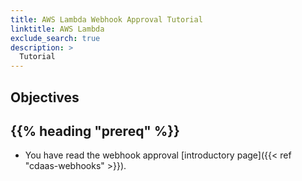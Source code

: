 ```yaml
---
title: AWS Lambda Webhook Approval Tutorial
linktitle: AWS Lambda
exclude_search: true
description: >
  Tutorial
---
```


## Objectives



## {{% heading "prereq" %}}

- You have read the webhook approval [introductory page]({{< ref "cdaas-webhooks" >}}).